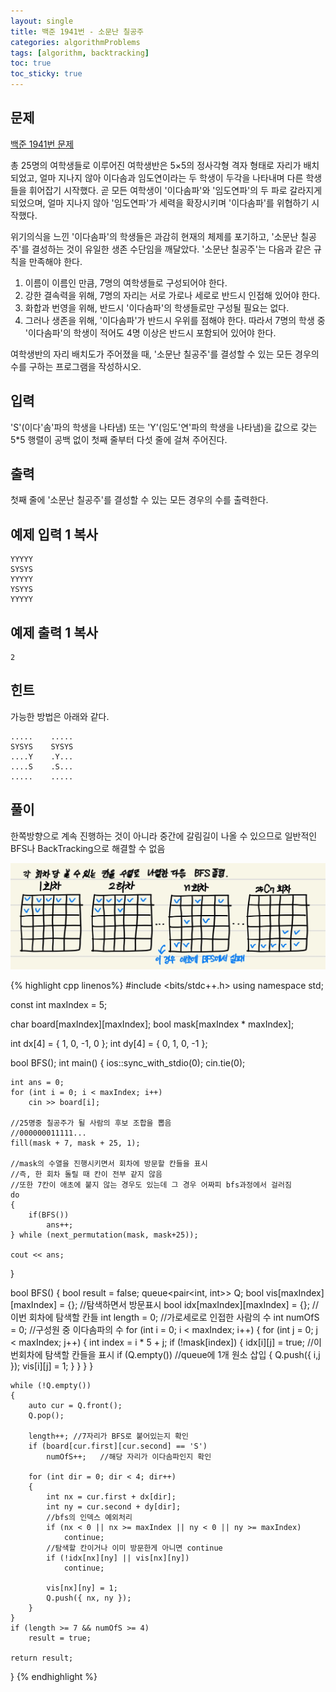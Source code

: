 ```yaml
---
layout: single
title: 백준 1941번 - 소문난 칠공주
categories: algorithmProblems
tags: [algorithm, backtracking]
toc: true
toc_sticky: true
---
```


## 문제
[백준 1941번 문제](https://www.acmicpc.net/problem/1941)

총 25명의 여학생들로 이루어진 여학생반은 5×5의 정사각형 격자 형태로 자리가 배치되었고, 얼마 지나지 않아 이다솜과 임도연이라는 두 학생이 두각을 나타내며 다른 학생들을 휘어잡기 시작했다. 곧 모든 여학생이 '이다솜파'와 '임도연파'의 두 파로 갈라지게 되었으며, 얼마 지나지 않아 '임도연파'가 세력을 확장시키며 '이다솜파'를 위협하기 시작했다.

위기의식을 느낀 '이다솜파'의 학생들은 과감히 현재의 체제를 포기하고, '소문난 칠공주'를 결성하는 것이 유일한 생존 수단임을 깨달았다. '소문난 칠공주'는 다음과 같은 규칙을 만족해야 한다.

1. 이름이 이름인 만큼, 7명의 여학생들로 구성되어야 한다.
2. 강한 결속력을 위해, 7명의 자리는 서로 가로나 세로로 반드시 인접해 있어야 한다.
3. 화합과 번영을 위해, 반드시 '이다솜파'의 학생들로만 구성될 필요는 없다.
4. 그러나 생존을 위해, '이다솜파'가 반드시 우위를 점해야 한다. 따라서 7명의 학생 중 '이다솜파'의 학생이 적어도 4명 이상은 반드시 포함되어 있어야 한다.

여학생반의 자리 배치도가 주어졌을 때, '소문난 칠공주'를 결성할 수 있는 모든 경우의 수를 구하는 프로그램을 작성하시오.

## 입력

'S'(이다'솜'파의 학생을 나타냄) 또는 'Y'(임도'연'파의 학생을 나타냄)을 값으로 갖는 5*5 행렬이 공백 없이 첫째 줄부터 다섯 줄에 걸쳐 주어진다.

## 출력

첫째 줄에 '소문난 칠공주'를 결성할 수 있는 모든 경우의 수를 출력한다.

## 예제 입력 1 복사
```
YYYYY
SYSYS
YYYYY
YSYYS
YYYYY
```

## 예제 출력 1 복사
```
2
```

## 힌트
가능한 방법은 아래와 같다.
```
.....    .....
SYSYS    SYSYS
....Y    .Y...
....S    .S...
.....    .....
```
   
## 풀이

한쪽방향으로 계속 진행하는 것이 아니라 중간에 갈림길이 나올 수 있으므로
일반적인 BFS나 BackTracking으로 해결할 수 없음

![KakaoTalk_20230720_144014269.jpg](/assets/images/algorithm/KakaoTalk_20230720_144014269.jpg)

{% highlight cpp linenos%}
#include <bits/stdc++.h>
using namespace std;

const int maxIndex = 5;

char board[maxIndex][maxIndex];
bool mask[maxIndex * maxIndex];

int dx[4] = { 1, 0, -1, 0 };
int dy[4] = { 0, 1, 0, -1 };

bool BFS();
int main()
{
	ios::sync_with_stdio(0);
	cin.tie(0);

	int ans = 0;
	for (int i = 0; i < maxIndex; i++)
		cin >> board[i];

	//25명중 칠공주가 될 사람의 후보 조합을 뽑음
	//000000011111...
	fill(mask + 7, mask + 25, 1);

	//mask의 수열을 진행시키면서 회차에 방문할 칸들을 표시
	//즉, 한 회차 돌릴 때 칸이 전부 같지 않음
	//또한 7칸이 애초에 붙지 않는 경우도 있는데 그 경우 어짜피 bfs과정에서 걸러짐
	do 
	{
		if(BFS())
			ans++;
	} while (next_permutation(mask, mask+25));

	cout << ans;
}

bool BFS()
{
	bool result = false;
	queue<pair<int, int>> Q;
	bool vis[maxIndex][maxIndex] = {};	//탐색하면서 방문표시
	bool idx[maxIndex][maxIndex] = {};	//이번 회차에 탐색할 칸들
	int length = 0;	//가로세로로 인접한 사람의 수
	int numOfS = 0;	//구성원 중 이다솜파의 수
	for (int i = 0; i < maxIndex; i++)
	{
		for (int j = 0; j < maxIndex; j++)
		{
			int index = i * 5 + j;
			if (!mask[index])
			{
				idx[i][j] = true;	//이번회차에 탐색할 칸들을 표시
				if (Q.empty())	//queue에 1개 원소 삽입
				{
					Q.push({ i,j });
					vis[i][j] = 1;
				}
			}
		}
	}

	while (!Q.empty())
	{
		auto cur = Q.front();
		Q.pop();

		length++; //7자리가 BFS로 붙어있는지 확인
		if (board[cur.first][cur.second] == 'S')
			numOfS++;	//해당 자리가 이다솜파인지 확인

		for (int dir = 0; dir < 4; dir++)
		{
			int nx = cur.first + dx[dir];
			int ny = cur.second + dy[dir];
			//bfs의 인덱스 예외처리
			if (nx < 0 || nx >= maxIndex || ny < 0 || ny >= maxIndex)
				continue;
			//탐색할 칸이거나 이미 방문한게 아니면 continue
			if (!idx[nx][ny] || vis[nx][ny])
				continue;

			vis[nx][ny] = 1;
			Q.push({ nx, ny });
		}
	}
	if (length >= 7 && numOfS >= 4)
		result = true;

	return result;
}
{% endhighlight %}
